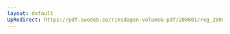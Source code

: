 ```yaml
---
layout: default
UpRedirect: https://pdf.swedeb.se/riksdagen-volumeG-pdf/200001/reg_200001/reg_200001_0119.pdf
---
```

